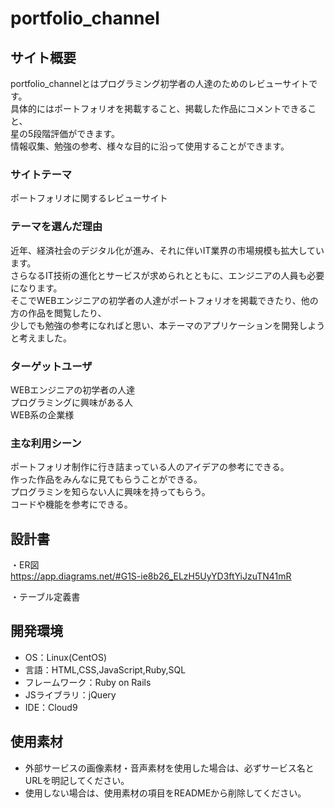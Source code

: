 # portfolio_channel

## サイト概要
portfolio_channelとはプログラミング初学者の人達のためのレビューサイトです。  
具体的にはポートフォリオを掲載すること、掲載した作品にコメントできること、  
星の5段階評価ができます。  
情報収集、勉強の参考、様々な目的に沿って使用することができます。

### サイトテーマ
ポートフォリオに関するレビューサイト

### テーマを選んだ理由
近年、経済社会のデジタル化が進み、それに伴いIT業界の市場規模も拡大しています。  
さらなるIT技術の進化とサービスが求められとともに、エンジニアの人員も必要になります。  
そこでWEBエンジニアの初学者の人達がポートフォリオを掲載できたり、他の方の作品を閲覧したり、  
少しでも勉強の参考になればと思い、本テーマのアプリケーションを開発しようと考えました。

### ターゲットユーザ
WEBエンジニアの初学者の人達  
プログラミングに興味がある人  
WEB系の企業様

### 主な利用シーン
ポートフォリオ制作に行き詰まっている人のアイデアの参考にできる。  
作った作品をみんなに見てもらうことができる。  
プログラミンを知らない人に興味を持ってもらう。  
コードや機能を参考にできる。

## 設計書
・ER図  
https://app.diagrams.net/#G1S-ie8b26_ELzH5UyYD3ftYiJzuTN41mR  

・テーブル定義書  


## 開発環境
- OS：Linux(CentOS)
- 言語：HTML,CSS,JavaScript,Ruby,SQL
- フレームワーク：Ruby on Rails
- JSライブラリ：jQuery
- IDE：Cloud9

## 使用素材
- 外部サービスの画像素材・音声素材を使用した場合は、必ずサービス名とURLを明記してください。
- 使用しない場合は、使用素材の項目をREADMEから削除してください。
